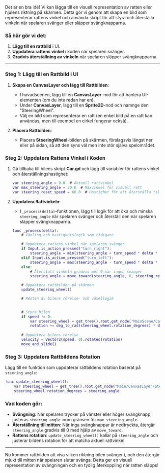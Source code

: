 Det är en bra idé! Vi kan lägga till en visuell representation av ratten eller hjulens riktning på skärmen. Detta gör vi genom att skapa en bild som representerar rattens vinkel och använda skript för att styra och återställa vinkeln när spelaren svänger eller släpper svängknapparna.

### Så här gör vi det:

1. **Lägg till en rattbild** i UI.
2. **Uppdatera rattens vinkel** i koden när spelaren svänger.
3. **Gradvis återställning av vinkeln** när spelaren släpper svängknapparna.

---

### Steg 1: Lägg till en Rattbild i UI
1. **Skapa en CanvasLayer och lägg till Rattbilden**:
   - I huvudscenen, lägg till en **CanvasLayer**-nod för att hantera UI-elementen (om du inte redan har en).
   - Under **CanvasLayer**, lägg till en **Sprite2D**-nod och namnge den "SteeringWheel".
   - Välj en bild som representerar en ratt (en enkel bild på en ratt kan användas, men till exempel en cirkel fungerar också).

2. **Placera Rattbilden**:
   - Placera **SteeringWheel**-bilden på skärmen, förslagsvis längst ner eller på sidan, så att den syns väl men inte stör själva spelområdet.

### Steg 2: Uppdatera Rattens Vinkel i Koden
1. Gå tillbaka till bilens skript **Car.gd** och lägg till variabler för rattens vinkel och återställningshastighet:

   ```gd
   var steering_angle = 0.0  # Aktuell rattvinkel
   var max_steering_angle = 30.0  # Maxvinkel för visuell ratt
   var steering_reset_speed = 60.0  # Hastighet för att återställa till mitten
   ```

2. **Uppdatera Rattvinkeln**:
   - I `_process(delta)`-funktionen, lägg till logik för att öka och minska `steering_angle` när spelaren svänger och återställ den när spelaren släpper svängknapparna.

   ```gd
   func _process(delta):
       # Växling och hastighetslogik som tidigare

       # Uppdatera rattens vinkel när spelaren svänger
       if Input.is_action_pressed("turn_right"):
           steering_angle = min(steering_angle + turn_speed * delta * 10, max_steering_angle)
       elif Input.is_action_pressed("turn_left"):
           steering_angle = max(steering_angle - turn_speed * delta * 10, -max_steering_angle)
       else:
           # Återställ vinkeln gradvis mot 0 när ingen svänger
           steering_angle = move_toward(steering_angle, 0, steering_reset_speed * delta)

       # Uppdatera rattbilden på skärmen
       update_steering_wheel()

       # Resten av bilens rörelse- och växellogik

       
       # Styra bilen
       if speed != 0:
           var steering_wheel = get_tree().root.get_node("MainScene/CanvasLayer/SteeringWheel")  # Justera sökvägen om det behövs
           rotation += deg_to_rad(steering_wheel.rotation_degrees) * delta * sign(speed) * 0.5
           
       # Uppdatera bilens rörelse
       velocity = Vector2(speed, 0).rotated(rotation)
       move_and_slide()
   ```

### Steg 3: Uppdatera Rattbildens Rotation
Lägg till en funktion som uppdaterar rattbildens rotation baserat på `steering_angle`:

```gd
func update_steering_wheel():
    var steering_wheel = get_tree().root.get_node("Main/CanvasLayer/SteeringWheel")  # Justera sökvägen om det behövs
    steering_wheel.rotation_degrees = steering_angle
```

### Vad koden gör:
- **Svängning**: När spelaren trycker på vänster eller höger svängknapp, justeras `steering_angle` inom gränsen för `max_steering_angle`.
- **Återställning till mitten**: När inga svängknappar är nedtryckta, återgår `steering_angle` gradvis till 0 med hjälp av `move_toward`.
- **Rattens rotation**: `update_steering_wheel()` kallar på `steering_angle` och justerar bildens rotation för att matcha aktuell rattvinkel.

---

Nu kommer rattbilden att visa vilken riktning bilen svänger i, och den återgår mjukt till mitten när spelaren slutar svänga. Detta ger en visuell representation av svängningen och en tydlig återkoppling när ratten släpps!